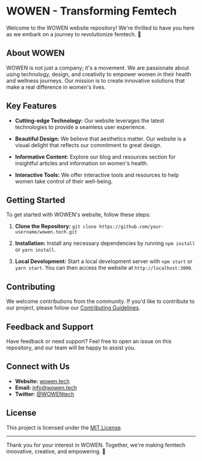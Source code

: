 # WOWEN - Transforming Femtech

Welcome to the WOWEN website repository! We're thrilled to have you here as we embark on a journey to revolutionize femtech. 🚀

## About WOWEN

WOWEN is not just a company; it's a movement. We are passionate about using technology, design, and creativity to empower women in their health and wellness journeys. Our mission is to create innovative solutions that make a real difference in women's lives.

## Key Features

- **Cutting-edge Technology:** Our website leverages the latest technologies to provide a seamless user experience.

- **Beautiful Design:** We believe that aesthetics matter. Our website is a visual delight that reflects our commitment to great design.

- **Informative Content:** Explore our blog and resources section for insightful articles and information on women's health.

- **Interactive Tools:** We offer interactive tools and resources to help women take control of their well-being.

## Getting Started

To get started with WOWEN's website, follow these steps:

1. **Clone the Repository:** `git clone https://github.com/your-username/wowen.tech.git`

2. **Installation:** Install any necessary dependencies by running `npm install` or `yarn install`.

3. **Local Development:** Start a local development server with `npm start` or `yarn start`. You can then access the website at `http://localhost:3000`.

## Contributing

We welcome contributions from the community. If you'd like to contribute to our project, please follow our [Contributing Guidelines](CONTRIBUTING.md).

## Feedback and Support

Have feedback or need support? Feel free to open an issue on this repository, and our team will be happy to assist you.

## Connect with Us

- **Website:** [wowen.tech](https://wowen.tech)
- **Email:** info@wowen.tech
- **Twitter:** [@WOWENtech](https://twitter.com/WOWENtech)

## License

This project is licensed under the [MIT License](LICENSE).

---

Thank you for your interest in WOWEN. Together, we're making femtech innovative, creative, and empowering. 💪
